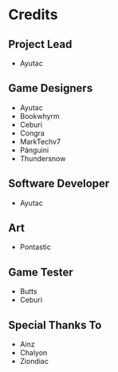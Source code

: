# Credits

## Project Lead
* Ayutac

## Game Designers
* Ayutac
* Bookwhyrm
* Ceburi
* Congra
* MarkTechv7
* Pänguini
* Thundersnow

## Software Developer
* Ayutac

## Art
* Pontastic

## Game Tester
* Butts
* Ceburi

## Special Thanks To
* Ainz
* Chalyon
* Ziondiac
